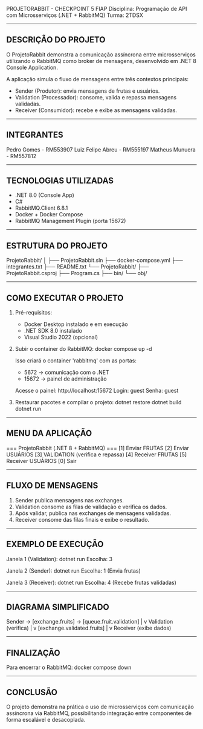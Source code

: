 PROJETORABBIT - CHECKPOINT 5 FIAP
Disciplina: Programação de API com Microsserviços (.NET + RabbitMQ)
Turma: 2TDSX

-------------------------------------------
DESCRIÇÃO DO PROJETO
-------------------------------------------
O ProjetoRabbit demonstra a comunicação assíncrona entre microsserviços utilizando o RabbitMQ como broker de mensagens, desenvolvido em .NET 8 Console Application.

A aplicação simula o fluxo de mensagens entre três contextos principais:
- Sender (Produtor): envia mensagens de frutas e usuários.
- Validation (Processador): consome, valida e repassa mensagens validadas.
- Receiver (Consumidor): recebe e exibe as mensagens validadas.

-------------------------------------------
INTEGRANTES
-------------------------------------------
Pedro Gomes - RM553907
Luiz Felipe Abreu - RM555197
Matheus Munuera - RM557812

-------------------------------------------
TECNOLOGIAS UTILIZADAS
-------------------------------------------
- .NET 8.0 (Console App)
- C#
- RabbitMQ.Client 6.8.1
- Docker + Docker Compose
- RabbitMQ Management Plugin (porta 15672)

-------------------------------------------
ESTRUTURA DO PROJETO
-------------------------------------------
ProjetoRabbit/
│
├── ProjetoRabbit.sln
├── docker-compose.yml
├── integrantes.txt
├── README.txt
└── ProjetoRabbit/
    ├── ProjetoRabbit.csproj
    ├── Program.cs
    ├── bin/
    └── obj/

-------------------------------------------
COMO EXECUTAR O PROJETO
-------------------------------------------
1. Pré-requisitos:
   - Docker Desktop instalado e em execução
   - .NET SDK 8.0 instalado
   - Visual Studio 2022 (opcional)

2. Subir o container do RabbitMQ:
   docker compose up -d

   Isso criará o container 'rabbitmq' com as portas:
   - 5672 → comunicação com o .NET
   - 15672 → painel de administração

   Acesse o painel:
   http://localhost:15672
   Login: guest
   Senha: guest

3. Restaurar pacotes e compilar o projeto:
   dotnet restore
   dotnet build
   dotnet run

-------------------------------------------
MENU DA APLICAÇÃO
-------------------------------------------
=== ProjetoRabbit (.NET 8 + RabbitMQ) ===
[1] Enviar FRUTAS
[2] Enviar USUÁRIOS
[3] VALIDATION (verifica e repassa)
[4] Receiver FRUTAS
[5] Receiver USUÁRIOS
[0] Sair

-------------------------------------------
FLUXO DE MENSAGENS
-------------------------------------------
1. Sender publica mensagens nas exchanges.
2. Validation consome as filas de validação e verifica os dados.
3. Após validar, publica nas exchanges de mensagens validadas.
4. Receiver consome das filas finais e exibe o resultado.

-------------------------------------------
EXEMPLO DE EXECUÇÃO
-------------------------------------------
Janela 1 (Validation):
dotnet run
Escolha: 3

Janela 2 (Sender):
dotnet run
Escolha: 1  (Envia frutas)

Janela 3 (Receiver):
dotnet run
Escolha: 4  (Recebe frutas validadas)

-------------------------------------------
DIAGRAMA SIMPLIFICADO
-------------------------------------------
Sender -> [exchange.fruits] -> [queue.fruit.validation]
                 |
                 v
           Validation (verifica)
                 |
                 v
        [exchange.validated.fruits]
                 |
                 v
           Receiver (exibe dados)

-------------------------------------------
FINALIZAÇÃO
-------------------------------------------
Para encerrar o RabbitMQ:
docker compose down

-------------------------------------------
CONCLUSÃO
-------------------------------------------
O projeto demonstra na prática o uso de microsserviços com comunicação assíncrona via RabbitMQ, 
possibilitando integração entre componentes de forma escalável e desacoplada.
